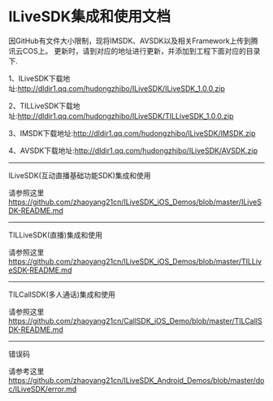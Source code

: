 # ILiveSDK集成和使用文档
 因GitHub有文件大小限制，现将IMSDK、AVSDK以及相关Framework上传到腾讯云COS上。 更新时，请到对应的地址进行更新，并添加到工程下面对应的目录下.

1、ILiveSDK下载地址:http://dldir1.qq.com/hudongzhibo/ILiveSDK/ILiveSDK_1.0.0.zip

2、TILLiveSDK下载地址:http://dldir1.qq.com/hudongzhibo/ILiveSDK/TILLiveSDK_1.0.0.zip

3、IMSDK下载地址:http://dldir1.qq.com/hudongzhibo/ILiveSDK/IMSDK.zip

4、AVSDK下载地址:http://dldir1.qq.com/hudongzhibo/ILiveSDK/AVSDK.zip

------
ILiveSDK(互动直播基础功能SDK)集成和使用

请参照这里 https://github.com/zhaoyang21cn/ILiveSDK_iOS_Demos/blob/master/ILiveSDK-README.md

------
TILLiveSDK(直播)集成和使用

请参照这里 https://github.com/zhaoyang21cn/ILiveSDK_iOS_Demos/blob/master/TILLiveSDK-README.md

------

TILCallSDK(多人通话)集成和使用

请参照这里 https://github.com/zhaoyang21cn/CallSDK_iOS_Demo/blob/master/TILCallSDK-README.md

------

错误码

请参考这里 https://github.com/zhaoyang21cn/ILiveSDK_Android_Demos/blob/master/doc/ILiveSDK/error.md
